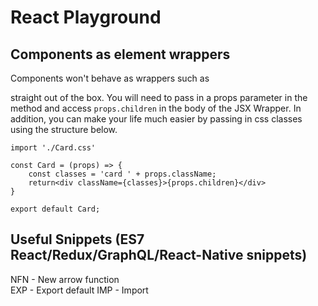 # React Playground

## Components as element wrappers
Components won't behave as wrappers such as <div> straight out of the box. You will need to pass in a props parameter in the method and access ```props.children``` in the body of the JSX Wrapper. In addition, you can make your life much easier by passing in css classes using the structure below. 

```
import './Card.css'

const Card = (props) => {
    const classes = 'card ' + props.className;
    return<div className={classes}>{props.children}</div>
}

export default Card;

```

## Useful Snippets (ES7 React/Redux/GraphQL/React-Native snippets)
NFN - New arrow function  
EXP - Export default
IMP - Import
